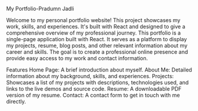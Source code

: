 My Portfolio-Pradumn Jadli

Welcome to my personal portfolio website! This project showcases my work, skills, and experiences. It's built with React and designed to give a comprehensive overview of my professional journey.
This portfolio is a single-page application built with React. It serves as a platform to display my projects, resume, blog posts, and other relevant information about my career and skills. 
The goal is to create a professional online presence and provide easy access to my work and contact information.

Features
Home Page: A brief introduction about myself.
About Me: Detailed information about my background, skills, and experiences.
Projects: Showcases a list of my projects with descriptions, technologies used, and links to the live demos and source code.
Resume: A downloadable PDF version of my resume.
Contact: A contact form to get in touch with me directly.

